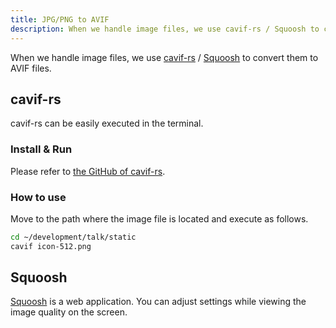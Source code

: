 ```yaml
---
title: JPG/PNG to AVIF
description: When we handle image files, we use cavif-rs / Squoosh to convert them to AVIF files.
---
```


When we handle image files, we use [cavif-rs](https://github.com/kornelski/cavif-rs) / [Squoosh](https://squoosh.app/) to convert them to AVIF files.

## cavif-rs

cavif-rs can be easily executed in the terminal.

### Install & Run

Please refer to [the GitHub of cavif-rs](https://github.com/kornelski/cavif-rs).

### How to use

Move to the path where the image file is located and execute as follows.

```bash
cd ~/development/talk/static
cavif icon-512.png
```

## Squoosh

[Squoosh](https://squoosh.app/) is a web application. You can adjust settings while viewing the image quality on the screen.
